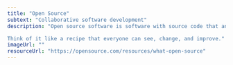 ```yaml
---
title: "Open Source"
subtext: "Collaborative software development"
description: "Open source software is software with source code that anyone can inspect, modify, and enhance. It promotes collaboration and sharing among developers.

Think of it like a recipe that everyone can see, change, and improve."
imageUrl: ""
resourceUrl: "https://opensource.com/resources/what-open-source"
---
```

